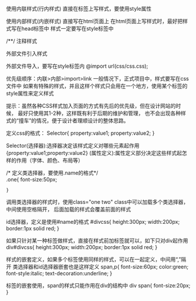 使用内联样式(行内样式)
直接在标签上写样式，要使用style属性

使用内部样式(内嵌样式)
直接写在html页面上
在html页面上写样式时，最好把样式写在head标签中
样式一定要写在style标签中
<style type="text/css">
 span{
	 font-size:60px;
	 }
</style>

/**/ 注释样式

外部文件引入样式
<link rel="stylesheet" type="text/css" href="css/css.css" />

外部文件导入，要写在style标签内
@import url(css/css.css);


优先级顺序：内联>内部>import>link
一般情况下，正式项目中，样式要写在css文件中
如果有特殊的样式，并且这样个样式只会用在一个地方，使用某个标签的style属性来定义样式



提示：虽然各种CSS样式加入页面的方式有先后的优先级，但在设计网站的时候，
最好只使用其1-2种，这样既有利于后期的维护和管理，
也不会出现各种样式的“撞车”的情况，便于设计者理顺设计的整体思路。

定义css的格式：
Selector{
    property:value1;
    property:value2;
}

Selector(选择器):选择器决定该样式定义对哪些元素起作用
{property:value1;property:value2}
(属性定义):属性定义部分决定这些样式起怎样的作用（字体、颜色、布局等）

/* 定义类选择器，要使用.name的格式*/	 
.one{
	font-size:50px;
	
	}
	
调用类选择器的样式时，使用class="one two"
class中可以加载多个类选择器，中间使用空格隔开，
后面加载的样式会覆盖前面的样式

id选择器，定义是使用#name的格式
#divcss{
	height:300px;
	width:200px;
	border:1px solid red;
	}

如果只针对某一种标签做样式，直接在样式前加标签就可以，如下只对div起作用	
div#divcss{
	height:300px;
	width:200px;
	border:1px solid red;
	}

样式的嵌套定义，如果多个标签使用同样的样式，可以在一起定义，中间用“,”隔开
类选择器和id选择器嵌套也是这样定义
span,p{
	 font-size:60px;
	 color:green;
	 font-style:italic;
	 text-decoration:underline;
	 }

标签的嵌套使用，span的样式只能作用在div的结构中
div span{
	font-size:20px;
	}

